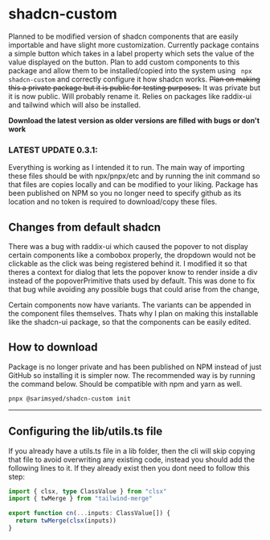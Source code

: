 # shadcn-custom

Planned to be modified version of shadcn components that are easily importable and have slight more customization. Currently package contains a simple button which takes in a label property which sets the value of the value displayed on the button. Plan to add custom components to this package and allow them to be installed/copied into the system using ``` npx shadcn-custom``` and correctly configure it how shadcn works. ~~Plan on making this a private package but it is public for testing purposes.~~
It was private but it is now public. Will probably rename it. Relies on packages like raddix-ui and tailwind which will also be installed.

**Download the latest version as older versions are filled with bugs or don't work**

### LATEST UPDATE 0.3.1:

Everything is working as I intended it to run. The main way of importing these files should be with npx/pnpx/etc and by running the init command so that files are copies locally and can be modified to your liking. Package has been published on NPM so you no longer need to specify github as its location and no token is required to download/copy these files.

## Changes from default shadcn

There was a bug with raddix-ui which caused the popover to not display certain components like a combobox properly, the dropdown would not be clickable as the click was being registered behind it. I modified it so that theres a context for dialog that lets the popover know to render inside a div instead of the popoverPrimitive thats used by default. This was done to fix that bug while avoiding any possible bugs that could arise from the change,

Certain components now have variants. The variants can be appended in the component files themselves. Thats why I plan on making this installable like the shadcn-ui package, so that the components can be easily edited.

## How to download

Package is no longer private and has been published on NPM instead of just GitHub so installing it is simpler now. The recommended way is by running the command below. Should be compatible with npm and yarn as well.

```bash
pnpx @sarimsyed/shadcn-custom init
```

<hr/>

## Configuring the lib/utils.ts file

If you already have a utils.ts file in a lib folder, then the cli will skip copying that file to avoid overwriting any existing code, instead you should add the following lines to it. If they already exist then you dont need to follow this step:



```ts
import { clsx, type ClassValue } from "clsx"
import { twMerge } from "tailwind-merge"

export function cn(...inputs: ClassValue[]) {
  return twMerge(clsx(inputs))
}
```
